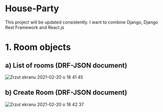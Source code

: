 # House-Party

This project will be updated consistently. I want to combine Django, Django Rest Framework and React.js

# 1. Room objects
## a) List of rooms (DRF-JSON document)

![Zrzut ekranu 2021-02-20 o 18 41 45](https://user-images.githubusercontent.com/56914063/108603999-8ac99280-73ab-11eb-99f1-b435677095ad.png)
## b) Create Room (DRF-JSON document)

![Zrzut ekranu 2021-02-20 o 18 42 37](https://user-images.githubusercontent.com/56914063/108604005-91580a00-73ab-11eb-9fca-7d1ae5101f9d.png)
